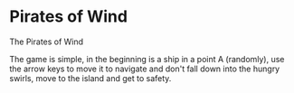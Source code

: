 Pirates of Wind
=============

The Pirates of Wind

The game is simple, in the beginning is a ship in a point A (randomly), use the arrow keys to move it to navigate and don't fall down into the hungry swirls, move to the island and get to safety.

